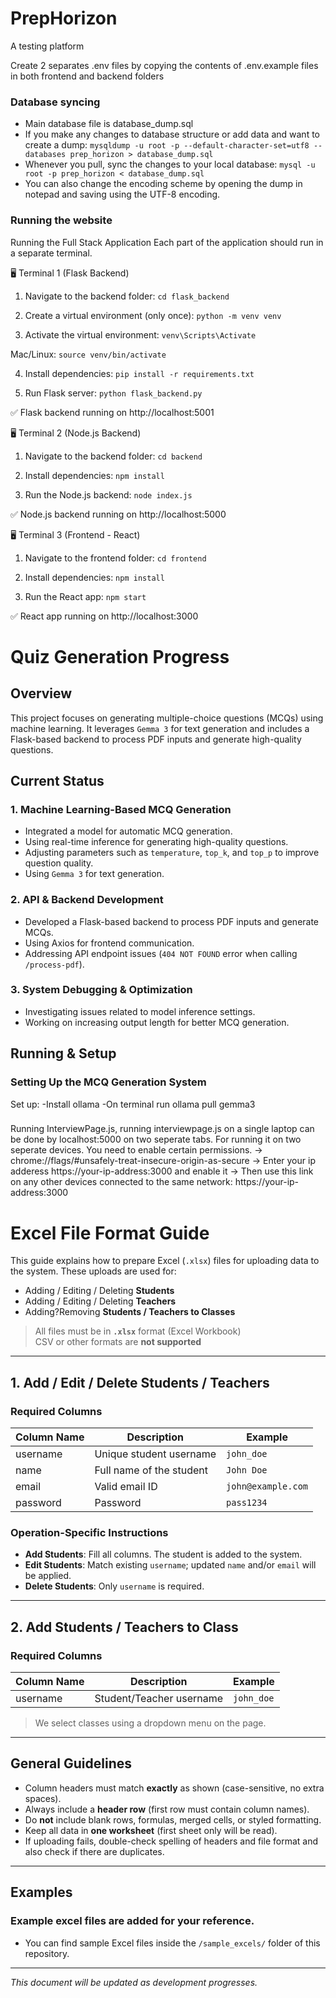 # PrepHorizon
A testing platform

Create 2 separates .env files by copying the contents of .env.example files in both frontend and backend folders

### Database syncing
* Main database file is database_dump.sql
* If you make any changes to database structure or add data and want to create a dump: `mysqldump -u root -p --default-character-set=utf8 --databases prep_horizon > database_dump.sql`
* Whenever you pull, sync the changes to your local database: `mysql -u root -p prep_horizon < database_dump.sql`
* You can also change the encoding scheme by opening the dump in notepad and saving using the UTF-8 encoding.

### Running the website
Running the Full Stack Application
Each part of the application should run in a separate terminal.

🖥️ Terminal 1 (Flask Backend)
1. Navigate to the backend folder:
`cd flask_backend`

2. Create a virtual environment (only once):
`python -m venv venv`

3. Activate the virtual environment:
`venv\Scripts\Activate`

Mac/Linux:
`source venv/bin/activate`

4. Install dependencies:
`pip install -r requirements.txt`

5. Run Flask server:
`python flask_backend.py`

✅ Flask backend running on http://localhost:5001

🖥️ Terminal 2 (Node.js Backend)
1. Navigate to the backend folder:
`cd backend`

2. Install dependencies:
`npm install`

3. Run the Node.js backend:
`node index.js`

✅ Node.js backend running on http://localhost:5000

🖥️ Terminal 3 (Frontend - React)
1. Navigate to the frontend folder:
`cd frontend`

2. Install dependencies:
`npm install`

3. Run the React app:
`npm start`

✅ React app running on http://localhost:3000

# Quiz Generation Progress

## Overview
This project focuses on generating multiple-choice questions (MCQs) using machine learning. It leverages `Gemma 3` for text generation and includes a Flask-based backend to process PDF inputs and generate high-quality questions.

## Current Status
### 1. **Machine Learning-Based MCQ Generation**
- Integrated a model for automatic MCQ generation.
- Using real-time inference for generating high-quality questions.
- Adjusting parameters such as `temperature`, `top_k`, and `top_p` to improve question quality.
- Using `Gemma 3` for text generation.

### 2. **API & Backend Development**
- Developed a Flask-based backend to process PDF inputs and generate MCQs.
- Using Axios for frontend communication.
- Addressing API endpoint issues (`404 NOT FOUND` error when calling `/process-pdf`).

### 3. **System Debugging & Optimization**
- Investigating issues related to model inference settings.
- Working on increasing output length for better MCQ generation.


## Running & Setup
### Setting Up the MCQ Generation System
Set up:
-Install ollama 
-On terminal run ollama pull gemma3

###
Running InterviewPage.js, running interviewpage.js on  a single laptop can be done by localhost:5000 on two seperate tabs. For running it on two seperate devices. You need to enable certain permissions.
-> chrome://flags/#unsafely-treat-insecure-origin-as-secure
-> Enter your ip adderess https://your-ip-address:3000 and enable it
-> Then use this link on any other devices connected to the same network: https://your-ip-address:3000 

# Excel File Format Guide

This guide explains how to prepare Excel (`.xlsx`) files for uploading data to the system. These uploads are used for:

- Adding / Editing / Deleting **Students**
- Adding / Editing / Deleting **Teachers**
- Adding?Removing **Students / Teachers to Classes**

> All files must be in **`.xlsx`** format (Excel Workbook)  
> CSV or other formats are **not supported**

---

## 1. Add / Edit / Delete Students / Teachers

### Required Columns

| Column Name | Description               | Example            |
|-------------|---------------------------|--------------------|
| username    | Unique student username   | `john_doe`         |
| name        | Full name of the student  | `John Doe`         |
| email       | Valid email ID            | `john@example.com` |
| password    | Password                  | `pass1234`         |

### Operation-Specific Instructions

- **Add Students**: Fill all columns. The student is added to the system.
- **Edit Students**: Match existing `username`; updated `name` and/or `email` will be applied.
- **Delete Students**: Only `username` is required.

---


## 2. Add Students / Teachers to Class

### Required Columns

| Column Name | Description                 | Example      |
|-------------|-----------------------------|--------------|
| username    | Student/Teacher username    | `john_doe`   |

> We select classes using a dropdown menu on the page.

---

## General Guidelines

- Column headers must match **exactly** as shown (case-sensitive, no extra spaces).
- Always include a **header row** (first row must contain column names).
- Do **not** include blank rows, formulas, merged cells, or styled formatting.
- Keep all data in **one worksheet** (first sheet only will be read).
- If uploading fails, double-check spelling of headers and file format and also check if there are duplicates.

---

## Examples

### Example excel files are added for your reference.
- You can find sample Excel files inside the `/sample_excels/` folder of this repository.

---
*This document will be updated as development progresses.*


